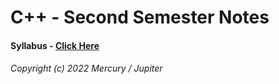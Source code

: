 # C++ - Second Semester Notes

#### Syllabus - [Click Here](/000-Nov7/)

###### Copyright (c) 2022 Mercury / Jupiter
